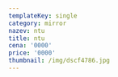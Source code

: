 ```yaml
---
templateKey: single
category: mirror
nazev: ntu
title: ntu
cena: '0000'
price: '0000'
thumbnail: /img/dscf4786.jpg
---
```


